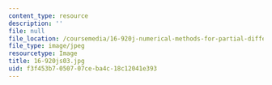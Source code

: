 ```yaml
---
content_type: resource
description: ''
file: null
file_location: /coursemedia/16-920j-numerical-methods-for-partial-differential-equations-sma-5212-spring-2003/f3f453b7050707ceba4c18c12041e393_16-920js03.jpg
file_type: image/jpeg
resourcetype: Image
title: 16-920js03.jpg
uid: f3f453b7-0507-07ce-ba4c-18c12041e393
---
```

